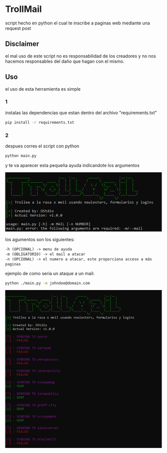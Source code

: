 # TrollMail

script hecho en python el cual te inscribe a paginas web mediante una request post

## Disclaimer

el mal uso de este script no es responsabilidad de los creadores y no nos hacemos responsables del daño que hagan con el mismo.

## Uso

el uso de esta herramienta es simple

### 1

instalas las dependencias que estan dentro del archivo "requirements.txt"

```bash
pip install -r requirements.txt
```

### 2

despues corres el script con python

```bash
python main.py 
```

y te va aparecer esta pequeña ayuda indicandote los argumentos

![help](./img/tool.png)

los agumentos son los siguientes:

```text
-h (OPCIONAL) -> menu de ayuda
-m (OBLIGATORIO) -> el mail a atacar
-n (OPCIONAL) -> el numero a atacar, este proporciona acceso a más paginas
```

ejemplo de como seria un ataque a un mail:

```bash
python ./main.py -m johndoe@domain.com
```

![atack](./img/atack.png)
